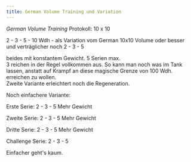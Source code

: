 ```yaml
---
title: German Volume Training und Variation
---
```


*German Volume Training* Protokoll:  10 x 10 

2 - 3 - 5 - 10 Wdh - als Variation vom German 10x10 Volume
oder besser und verträglicher noch
2 - 3 - 5

beides mit konstantem Gewicht.  5 Serien max.  
3 reichen in der Regel vollkommen aus. 
So kann man noch was im Tank lassen, anstatt auf Krampf an diese magische Grenze von 100 Wdh. erreichen zu wollen.  
Zweite Variante erleichtert noch die Regeneration. 

Noch einfachere Variante: 

Erste Serie: 
2 - 3 - 5
Mehr Gewicht

Zweite Serie: 
2 - 3 - 5
Mehr Gewicht

Dritte Serie: 
2 - 3 - 5
Mehr Gewicht

Challenge Serie: 
2 - 3 - 5

Einfacher geht's kaum.

